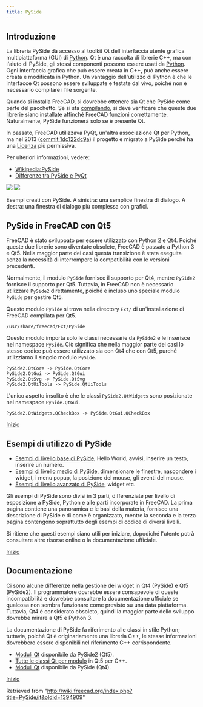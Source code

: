 ```yaml
---
title: PySide
---
```

## Introduzione

La libreria PySide dà accesso al toolkit Qt dell'interfaccia utente grafica multipiattaforma (GUI) di [Python](/Python/it "Python/it"). Qt è una raccolta di librerie C++, ma con l'aiuto di PySide, gli stessi componenti possono essere usati da [Python](/Python/it "Python/it"). Ogni interfaccia grafica che può essere creata in C++, può anche essere creata e modificata in Python. Un vantaggio dell'utilizzo di Python è che le interfacce Qt possono essere sviluppate e testate dal vivo, poiché non è necessario compilare i file sorgente.

Quando si installa FreeCAD, si dovrebbe ottenere sia Qt che PySide come parte del pacchetto. Se si sta [compilando](/Compiling/it "Compiling/it"), si deve verificare che queste due librerie siano installate affinché FreeCAD funzioni correttamente. Naturalmente, PySide funzionerà solo se è presente Qt.

In passato, FreeCAD utilizzava PyQt, un'altra associazione Qt per Python, ma nel 2013 ([commit 1dc122dc9a](https://github.com/FreeCAD/FreeCAD/commit/1dc122dc9a)) il progetto è migrato a PySide perché ha una [Licenza](/License/it "License/it") più permissiva.

Per ulteriori informazioni, vedere:

* [Wikipedia:PySide](https://it.wikipedia.org/wiki/PySide)
* [Differenze tra PySide e PyQt](https://wiki.qt.io/Differences_Between_PySide_and_PyQt)

![](/images/PySideScreenSnapshot1.jpg) ![](/images/PySideScreenSnapshot2.jpg)

Esempi creati con PySide. A sinistra: una semplice finestra di dialogo. A destra: una finestra di dialogo più complessa con grafici.

## PySide in FreeCAD con Qt5

FreeCAD è stato sviluppato per essere utilizzato con Python 2 e Qt4. Poiché queste due librerie sono diventate obsolete, FreeCAD è passato a Python 3 e Qt5. Nella maggior parte dei casi questa transizione è stata eseguita senza la necessità di interrompere la compatibilità con le versioni precedenti.

Normalmente, il modulo `PySide` fornisce il supporto per Qt4, mentre `PySide2` fornisce il supporto per Qt5. Tuttavia, in FreeCAD non è necessario utilizzare `PySide2` direttamente, poiché è incluso uno speciale modulo `PySide` per gestire Qt5.

Questo modulo `PySide` si trova nella directory `Ext/` di un'installazione di FreeCAD compilata per Qt5.

```
/usr/share/freecad/Ext/PySide

```

Questo modulo importa solo le classi necessarie da `PySide2` e le inserisce nel namespace `PySide`. Ciò significa che nella maggior parte dei casi lo stesso codice può essere utilizzato sia con Qt4 che con Qt5, purché utilizziamo il singolo modulo `PySide`.

```
PySide2.QtCore -> PySide.QtCore
PySide2.QtGui -> PySide.QtGui
PySide2.QtSvg -> PySide.QtSvg
PySide2.QtUiTools -> PySide.QtUiTools

```

L'unico aspetto insolito è che le classi `PySide2.QtWidgets` sono posizionate nel namespace `PySide.QtGui`.

```
PySide2.QtWidgets.QCheckBox -> PySide.QtGui.QCheckBox

```

[Inizio](#top)

## Esempi di utilizzo di PySide

* [Esempi di livello base di PySide](/PySide_Beginner_Examples/it "PySide Beginner Examples/it"), Hello World, avvisi, inserire un testo, inserire un numero.
* [Esempi di livello medio di PySide](/PySide_Intermediate_Examples/it "PySide Intermediate Examples/it"), dimensionare le finestre, nascondere i widget, i menu popup, la posizione del mouse, gli eventi del mouse.
* [Esempi di livello avanzato di PySide](/PySide_Advanced_Examples/it "PySide Advanced Examples/it"), widget etc.

Gli esempi di PySide sono divisi in 3 parti, differenziate per livello di esposizione a PySide, Python e alle parti incorporate in FreeCAD. La prima pagina contiene una panoramica e le basi della materia, fornisce una descrizione di PySide e di come è organizzato, mentre la seconda e la terza pagina contengono soprattutto degli esempi di codice di diversi livelli.

Si ritiene che questi esempi siano utili per iniziare, dopodiché l'utente potrà consultare altre risorse online o la documentazione ufficiale.

[Inizio](#top)

## Documentazione

Ci sono alcune differenze nella gestione dei widget in Qt4 (PySide) e Qt5 (PySide2). Il programmatore dovrebbe essere consapevole di queste incompatibilità e dovrebbe consultare la documentazione ufficiale se qualcosa non sembra funzionare come previsto su una data piattaforma. Tuttavia, Qt4 è considerato obsoleto, quindi la maggior parte dello sviluppo dovrebbe mirare a Qt5 e Python 3.

La documentazione di PySide fa riferimento alle classi in stile Python; tuttavia, poiché Qt è originariamente una libreria C++, le stesse informazioni dovrebbero essere disponibili nel riferimento C++ corrispondente.

* [Moduli Qt](https://doc.qt.io/qtforpython/modules.html) disponibile da PySide2 (Qt5).
* [Tutte le classi Qt per modulo](https://doc.qt.io/qt-5/modules-cpp.html) in Qt5 per C++.
* [Moduli Qt](https://deptinfo-ensip.univ-poitiers.fr/ENS/pyside-docs/index.html) disponibile da PySide (Qt4).

[Inizio](#top)

Retrieved from "<http://wiki.freecad.org/index.php?title=PySide/it&oldid=1394909>"